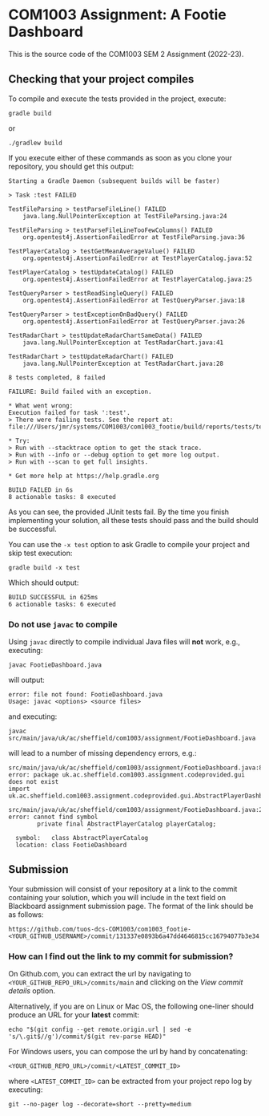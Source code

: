 # COM1003 Assignment: A Footie Dashboard

This is the source code of the COM1003 SEM 2 Assignment (2022-23).

## Checking that your project compiles

To compile and execute the tests provided in the project, execute:

```shell
gradle build
```

or

```shell
./gradlew build
```

If you execute either of these commands as soon as you clone your repository, you should get this output:

```
Starting a Gradle Daemon (subsequent builds will be faster)

> Task :test FAILED

TestFileParsing > testParseFileLine() FAILED
    java.lang.NullPointerException at TestFileParsing.java:24

TestFileParsing > testParseFileLineTooFewColumns() FAILED
    org.opentest4j.AssertionFailedError at TestFileParsing.java:36

TestPlayerCatalog > testGetMeanAverageValue() FAILED
    org.opentest4j.AssertionFailedError at TestPlayerCatalog.java:52

TestPlayerCatalog > testUpdateCatalog() FAILED
    org.opentest4j.AssertionFailedError at TestPlayerCatalog.java:25

TestQueryParser > testReadSingleQuery() FAILED
    org.opentest4j.AssertionFailedError at TestQueryParser.java:18

TestQueryParser > testExceptionOnBadQuery() FAILED
    org.opentest4j.AssertionFailedError at TestQueryParser.java:26

TestRadarChart > testUpdateRadarChartSameData() FAILED
    java.lang.NullPointerException at TestRadarChart.java:41

TestRadarChart > testUpdateRadarChart() FAILED
    java.lang.NullPointerException at TestRadarChart.java:28

8 tests completed, 8 failed

FAILURE: Build failed with an exception.

* What went wrong:
Execution failed for task ':test'.
> There were failing tests. See the report at: file:///Users/jmr/systems/COM1003/com1003_footie/build/reports/tests/test/index.html

* Try:
> Run with --stacktrace option to get the stack trace.
> Run with --info or --debug option to get more log output.
> Run with --scan to get full insights.

* Get more help at https://help.gradle.org

BUILD FAILED in 6s
8 actionable tasks: 8 executed
```

As you can see, the provided JUnit tests fail. By the time you finish implementing your solution, all these tests should pass and the build should be successful.

You can use the `-x test` option to ask Gradle to compile your project and skip test execution:

```shell
gradle build -x test
```

Which should output:

```
BUILD SUCCESSFUL in 625ms
6 actionable tasks: 6 executed
```

### Do not use `javac` to compile

Using `javac` directly to compile individual Java files will **not** work, e.g., executing:

```shell
javac FootieDashboard.java
```

will output:

```
error: file not found: FootieDashboard.java
Usage: javac <options> <source files>
```

and executing:

```shell
javac src/main/java/uk/ac/sheffield/com1003/assignment/FootieDashboard.java
```

will lead to a number of missing dependency errors, e.g.:

```
src/main/java/uk/ac/sheffield/com1003/assignment/FootieDashboard.java:8: error: package uk.ac.sheffield.com1003.assignment.codeprovided.gui does not exist
import uk.ac.sheffield.com1003.assignment.codeprovided.gui.AbstractPlayerDashboardPanel;

src/main/java/uk/ac/sheffield/com1003/assignment/FootieDashboard.java:24: error: cannot find symbol
        private final AbstractPlayerCatalog playerCatalog;
                      ^
  symbol:   class AbstractPlayerCatalog
  location: class FootieDashboard
```

## Submission

Your submission will consist of your repository at a link to the commit containing your solution, which you will include in the text field on Blackboard assignment submission page. The format of the link should be as follows:

```
https://github.com/tuos-dcs-COM1003/com1003_footie-<YOUR_GITHUB_USERNAME>/commit/131337e0893b6a47dd4646815cc16794077b3e34
```

### How can I find out the link to my commit for submission?

On Github.com, you can extract the url by navigating to `<YOUR_GITHUB_REPO_URL>/commits/main` and clicking on the _View commit details_ option.

Alternatively, if you are on Linux or Mac OS, the following one-liner should produce an URL for your **latest** commit:

```shell
echo "$(git config --get remote.origin.url | sed -e 's/\.git$//g')/commit/$(git rev-parse HEAD)"
```

For Windows users, you can compose the url by hand by concatenating:

```
<YOUR_GITHUB_REPO_URL>/commit/<LATEST_COMMIT_ID>
```
where `<LATEST_COMMIT_ID>` can be extracted from your project repo log by executing:

```shell
git --no-pager log --decorate=short --pretty=medium
```
